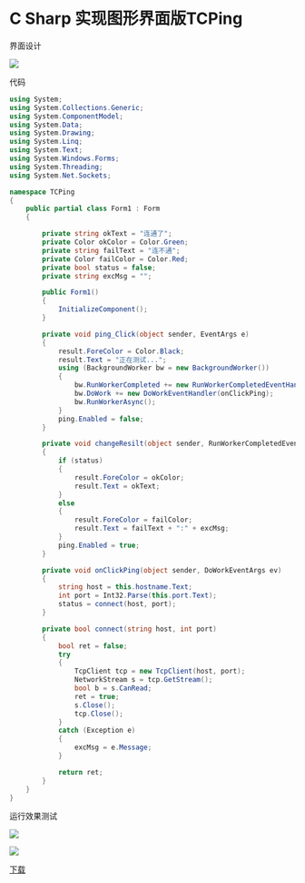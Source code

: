 # C Sharp 实现图形界面版TCPing

界面设计

![](C#%20%E5%AE%9E%E7%8E%B0%E5%9B%BE%E5%BD%A2%E7%95%8C%E9%9D%A2%E7%89%88TCPing.assets/image-20200222180320422-1582366668142.png)

代码

```c#
using System;
using System.Collections.Generic;
using System.ComponentModel;
using System.Data;
using System.Drawing;
using System.Linq;
using System.Text;
using System.Windows.Forms;
using System.Threading;
using System.Net.Sockets;

namespace TCPing
{
    public partial class Form1 : Form
    {

        private string okText = "连通了";
        private Color okColor = Color.Green;
        private string failText = "连不通";
        private Color failColor = Color.Red;
        private bool status = false;
        private string excMsg = "";

        public Form1()
        {
            InitializeComponent();
        }

        private void ping_Click(object sender, EventArgs e)
        {
            result.ForeColor = Color.Black;
            result.Text = "正在测试...";
            using (BackgroundWorker bw = new BackgroundWorker())
            {
                bw.RunWorkerCompleted += new RunWorkerCompletedEventHandler(changeResilt);
                bw.DoWork += new DoWorkEventHandler(onClickPing);
                bw.RunWorkerAsync();
            }
            ping.Enabled = false;
        }

        private void changeResilt(object sender, RunWorkerCompletedEventArgs e)
        {
            if (status)
            {
                result.ForeColor = okColor;
                result.Text = okText;
            }
            else
            {
                result.ForeColor = failColor;
                result.Text = failText + ":" + excMsg;
            }
            ping.Enabled = true;
        }

        private void onClickPing(object sender, DoWorkEventArgs ev)
        {
            string host = this.hostname.Text;
            int port = Int32.Parse(this.port.Text);
            status = connect(host, port);
        }

        private bool connect(string host, int port)
        {
            bool ret = false;
            try
            {
                TcpClient tcp = new TcpClient(host, port);               
                NetworkStream s = tcp.GetStream();
                bool b = s.CanRead;
                ret = true;
                s.Close();
                tcp.Close();                
            }
            catch (Exception e)
            {
                excMsg = e.Message;
            }

            return ret;
        }
    }
}

```

运行效果测试

![](C#%20%E5%AE%9E%E7%8E%B0%E5%9B%BE%E5%BD%A2%E7%95%8C%E9%9D%A2%E7%89%88TCPing.assets/image-20200222180411386.png)

![](C#%20%E5%AE%9E%E7%8E%B0%E5%9B%BE%E5%BD%A2%E7%95%8C%E9%9D%A2%E7%89%88TCPing.assets/image-20200222180335217.png)

<a href="TCPing.exe" >下载</a>

